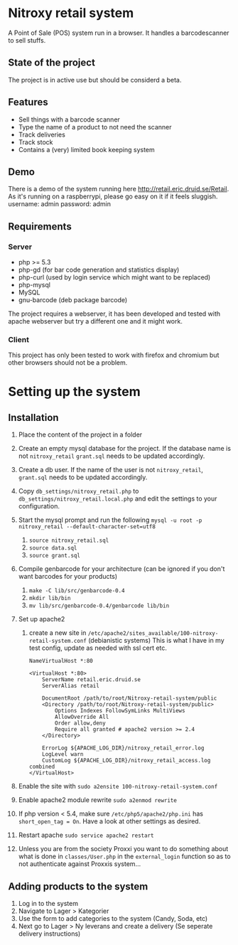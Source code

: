 # Nitroxy retail system
A Point of Sale (POS) system run in a browser. It handles a barcodescanner to sell stuffs.

## State of the project
The project is in active use but should be considerd a beta.

## Features
* Sell things with a barcode scanner
* Type the name of a product to not need the scanner
* Track deliveries
* Track stock
* Contains a (very) limited book keeping system

## Demo
There is a demo of the system running here http://retail.eric.druid.se/Retail. As it's running on a raspberrypi, please go easy on it if it feels sluggish.
username: admin
password: admin

## Requirements
### Server
* php >= 5.3
* php-gd (for bar code generation and statistics display)
* php-curl (used by login service which might want to be replaced)
* php-mysql
* MySQL
* gnu-barcode (deb package barcode)

The project requires a webserver, it has been developed and tested with apache
webserver but try a different one and it might work.

### Client
This project has only been tested to work with firefox and chromium but other browsers should not be a problem.

# Setting up the system
## Installation
1. Place the content of the project in a folder
2. Create an empty mysql database for the project. If the database name is not `nitroxy_retail` `grant.sql` needs to be updated accordingly.
3. Create a db user. If the name of the user is not `nitroxy_retail`, `grant.sql` needs to be updated accordingly.
4. Copy `db_settings/nitroxy_retail.php` to `db_settings/nitroxy_retail.local.php` and edit the settings to your configuration.
5. Start the mysql prompt and run the following `mysql -u root -p nitroxy_retail --default-character-set=utf8`
   1. `source nitroxy_retail.sql`
   2. `source data.sql`
   3. `source grant.sql`
6. Compile genbarcode for your architecture (can be ignored if you don't want barcodes for your products)
   1. `make -C lib/src/genbarcode-0.4`
   2. `mkdir lib/bin`
   3. `mv lib/src/genbarcode-0.4/genbarcode lib/bin`
7. Set up apache2
   1. create a new site in `/etc/apache2/sites_available/100-nitroxy-retail-system.conf` (debianistic systems)
      This is what I have in my test config, update as needed with ssl cert etc.
		```
		NameVirtualHost *:80

		<VirtualHost *:80>
			ServerName retail.eric.druid.se
			ServerAlias retail

			DocumentRoot /path/to/root/Nitroxy-retail-system/public
			<Directory /path/to/root/Nitroxy-retail-system/public>
				Options Indexes FollowSymLinks MultiViews
				AllowOverride All
				Order allow,deny
				Require all granted # apache2 version >= 2.4
			</Directory>

			ErrorLog ${APACHE_LOG_DIR}/nitroxy_retail_error.log
			LogLevel warn
			CustomLog ${APACHE_LOG_DIR}/nitroxy_retail_access.log combined
		</VirtualHost>
		```

  2. Enable the site with `sudo a2ensite 100-nitroxy-retail-system.conf`
  3. Enable apache2 module rewrite `sudo a2enmod rewrite`
  4. If php version < 5.4, make sure `/etc/php5/apache2/php.ini` has `short_open_tag = On`. Have a look at other settings as desired.
  5. Restart apache `sudo service apache2 restart`
8. Unless you are from the society Proxxi you want to do something about what is done in `classes/User.php` in the `external_login` function so as to not authenticate against Proxxis system...

## Adding products to the system
1. Log in to the system
2. Navigate to Lager > Kategorier
3. Use the form to add categories to the system (Candy, Soda, etc)
4. Next go to Lager > Ny leverans and create a delivery (Se seperate delivery instructions)
